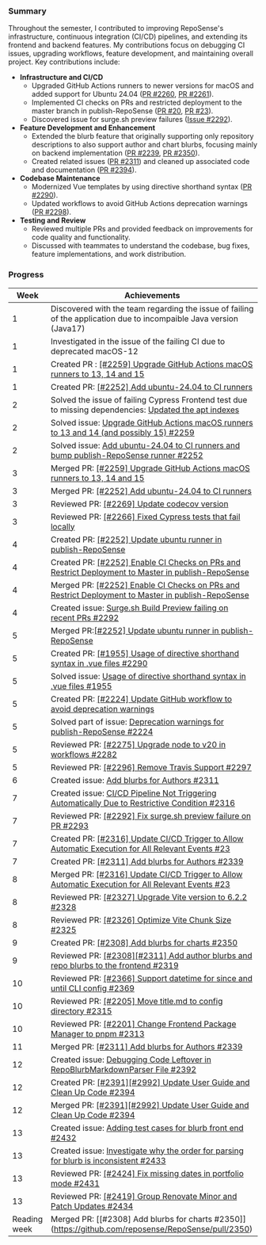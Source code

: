 ### Summary
Throughout the semester, I contributed to improving RepoSense's infrastructure, continuous integration (CI/CD) pipelines, and extending its frontend and backend features. My contributions focus on debugging CI issues, upgrading workflows, feature development, and maintaining overall project. Key contributions include:

- **Infrastructure and CI/CD**
  - Upgraded GitHub Actions runners to newer versions for macOS and added support for Ubuntu 24.04 ([PR #2260](https://github.com/reposense/RepoSense/pull/2260), [PR #2261](https://github.com/reposense/RepoSense/pull/2261)).
  - Implemented CI checks on PRs and restricted deployment to the master branch in publish-RepoSense ([PR #20](https://github.com/reposense/publish-RepoSense/pull/20), [PR #23](https://github.com/reposense/publish-RepoSense/pull/23#commits-pushed-590fdfd)).
  - Discovered issue for surge.sh preview failures ([Issue #2292](https://github.com/reposense/RepoSense/issues/2292)).
- **Feature Development and Enhancement**
  - Extended the blurb feature that originally supporting only repository descriptions to also support author and chart blurbs, focusing mainly on backend implementation ([PR #2239](https://github.com/reposense/RepoSense/pull/2239), [PR #2350](https://github.com/reposense/RepoSense/pull/2350)).
  - Created related issues ([PR #2311](https://github.com/reposense/RepoSense/pull/2311)) and cleaned up associated code and documentation ([PR #2394](https://github.com/reposense/RepoSense/pull/2394)).
- **Codebase Maintenance**
  - Modernized Vue templates by using directive shorthand syntax ([PR #2290](https://github.com/reposense/RepoSense/pull/2290)).
  - Updated workflows to avoid GitHub Actions deprecation warnings ([PR #2298](https://github.com/reposense/RepoSense/pull/2298)).
- **Testing and Review**
  - Reviewed multiple PRs and provided feedback on improvements for code quality and functionality.
  - Discussed with teammates to understand the codebase, bug fixes, feature implementations, and work distribution.

### Progress 
| Week         | Achievements                                                                                                                                                                       |
|--------------|------------------------------------------------------------------------------------------------------------------------------------------------------------------------------------|
| 1            | Discovered with the team regarding the issue of failing of the application due to incompaible Java version (Java17)                                                                |
| 1            | Investigated in the issue of the failing CI due to deprecated macOS-12                                                                                                             |
| 1            | Created PR : [[#2259] Upgrade GitHub Actions macOS runners to 13, 14 and 15](https://github.com/reposense/RepoSense/pull/2260)                                                     |
| 1            | Created PR: [[#2252] Add ubuntu-24.04 to CI runners](https://github.com/reposense/RepoSense/pull/2261)                                                                             |
| 2            | Solved the issue of failing Cypress Frontend test due to missing dependencies: [Updated the apt indexes](https://github.com/reposense/RepoSense/pull/2260#issuecomment-2614490638) |
| 2            | Solved issue: [Upgrade GitHub Actions macOS runners to 13 and 14 (and possibly 15) #2259](https://github.com/reposense/RepoSense/issues/2259)                                      |
| 2            | Solved issue: [Add ubuntu-24.04 to CI runners and bump publish-RepoSense runner #2252](https://github.com/reposense/RepoSense/issues/2252)                                         |
| 3            | Merged PR: [[#2259] Upgrade GitHub Actions macOS runners to 13, 14 and 15](https://github.com/reposense/RepoSense/pull/2260)                                                       |
| 3            | Merged PR: [[#2252] Add ubuntu-24.04 to CI runners](https://github.com/reposense/RepoSense/pull/2261)                                                                              |
| 3            | Reviewed PR: [[#2269] Update codecov version](https://github.com/reposense/RepoSense/pull/2271)                                                                                    |
| 3            | Reviewed PR: [[#2266] Fixed Cypress tests that fail locally](https://github.com/reposense/RepoSense/pull/2272)                                                                     |
| 4            | Created PR: [[#2252] Update ubuntu runner in publish-RepoSense](https://github.com/reposense/publish-RepoSense/pull/18)                                                            |
| 4            | Created PR: [[#2252] Enable CI Checks on PRs and Restrict Deployment to Master in publish-RepoSense](https://github.com/reposense/publish-RepoSense/pull/20)                       |
| 4            | Merged PR: [[#2252] Enable CI Checks on PRs and Restrict Deployment to Master in publish-RepoSense](https://github.com/reposense/publish-RepoSense/pull/20)                        |                                                                                                                                                                             
| 4            | Created issue: [Surge.sh Build Preview failing on recent PRs #2292](https://github.com/reposense/RepoSense/issues/2292)                                                            |
| 5            | Merged PR:[[#2252] Update ubuntu runner in publish-RepoSense](https://github.com/reposense/publish-RepoSense/pull/18)                                                              |
| 5            | Created PR: [[#1955] Usage of directive shorthand syntax in .vue files #2290](https://github.com/reposense/RepoSense/pull/2290)                                                    |
| 5            | Solved issue: [Usage of directive shorthand syntax in .vue files #1955](https://github.com/reposense/RepoSense/issues/1955)                                                        |
| 5            | Created PR: [[#2224] Update GitHub workflow to avoid deprecation warnings](https://github.com/reposense/RepoSense/pull/2298)                                                       |
| 5            | Solved part of issue: [Deprecation warnings for publish-RepoSense #2224](https://github.com/reposense/RepoSense/issues/2224)                                                       |
| 5            | Reviewed PR: [[#2275] Upgrade node to v20 in workflows #2282](https://github.com/reposense/RepoSense/pull/2282)                                                                    |
| 5            | Reviewed PR: [[#2296] Remove Travis Support #2297](https://github.com/reposense/RepoSense/pull/2297)                                                                               |
| 6            | Created issue: [Add blurbs for Authors #2311](https://github.com/reposense/RepoSense/issues/2311)                                                                                  |
| 7            | Created issue: [CI/CD Pipeline Not Triggering Automatically Due to Restrictive Condition #2316](https://github.com/reposense/RepoSense/issues/2316)                                |
| 7            | Reviewed PR: [[#2292] Fix surge.sh preview failure on PR #2293](https://github.com/reposense/RepoSense/pull/2293)                                                                  |
| 7            | Created PR: [[#2316] Update CI/CD Trigger to Allow Automatic Execution for All Relevant Events #23](https://github.com/reposense/publish-RepoSense/pull/23#commits-pushed-590fdfd) |
| 7            | Created PR: [[#2311] Add blurbs for Authors #2339](https://github.com/reposense/RepoSense/pull/2339)                                                                               |
| 8            | Merged PR: [[#2316] Update CI/CD Trigger to Allow Automatic Execution for All Relevant Events #23](https://github.com/reposense/publish-RepoSense/pull/23#commits-pushed-590fdfd)  | 
| 8            | Reviewed PR: [[#2327] Upgrade Vite version to 6.2.2 #2328](https://github.com/reposense/RepoSense/pull/2328)                                                                       |
| 8            | Reviewed PR: [[#2326] Optimize Vite Chunk Size #2325](https://github.com/reposense/RepoSense/pull/2325)                                                                            |
| 9            | Created PR: [[#2308] Add blurbs for charts #2350](https://github.com/reposense/RepoSense/pull/2350/commits/fce6cbe1d3e1fb733d90e55229fb2a4f846b31a9)                               |
| 9            | Reviewed PR: [[#2308][#2311] Add author blurbs and repo blurbs to the frontend #2319](https://github.com/reposense/RepoSense/pull/2319#issuecomment-2758845407)                    |
| 10           | Reviewed PR: [[#2366] Support datetime for since and until CLI config #2369](https://github.com/reposense/RepoSense/pull/2369)                                                     |
| 10           | Reviewed PR: [[#2205] Move title.md to config directory #2315](https://github.com/reposense/RepoSense/pull/2315)                                                                   |
| 10           | Reviewed PR: [[#2201] Change Frontend Package Manager to pnpm #2313](https://github.com/reposense/RepoSense/pull/2313)                                                             |
| 11           | Merged PR: [[#2311] Add blurbs for Authors #2339](https://github.com/reposense/RepoSense/pull/2339)                                                                                |                                                                                                                             
| 12           | Created issue: [Debugging Code Leftover in RepoBlurbMarkdownParser File #2392](https://github.com/reposense/RepoSense/issues/2392)                                                 |
| 12           | Created PR: [[#2391][#2992] Update User Guide and Clean Up Code #2394](https://github.com/reposense/RepoSense/pull/2394)                                                           |
| 12           | Merged PR: [[#2391][#2992] Update User Guide and Clean Up Code #2394](https://github.com/reposense/RepoSense/pull/2394)                                                            |
| 13           | Created issue: [Adding test cases for blurb front end #2432](https://github.com/reposense/RepoSense/issues/2432)                                                                   |
| 13           | Created issue: [Investigate why the order for parsing for blurb is inconsistent #2433](https://github.com/reposense/RepoSense/issues/2433)                                         |
| 13           | Reviewed PR: [[#2424] Fix missing dates in portfolio mode #2431](https://github.com/reposense/RepoSense/pull/2431)                                                                 |
| 13           | Reviewed PR: [[#2419] Group Renovate Minor and Patch Updates #2434](https://github.com/reposense/RepoSense/pull/2434)                                                              |
| Reading week | Merged PR: [[#2308] Add blurbs for charts #2350]](https://github.com/reposense/RepoSense/pull/2350)                                                                                |
